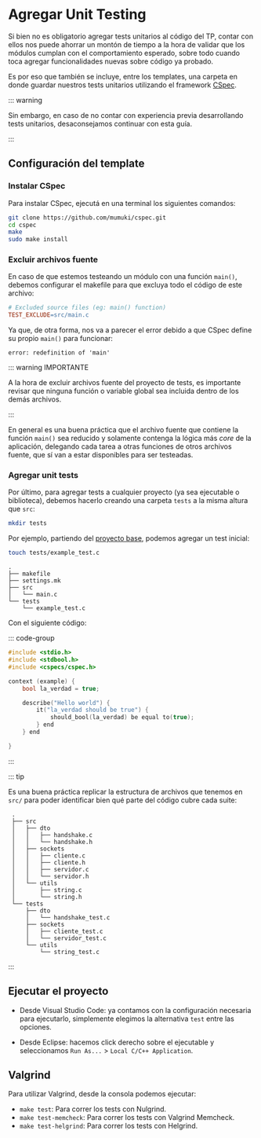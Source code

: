 # Agregar Unit Testing

Si bien no es obligatorio agregar tests unitarios al código del TP, contar con
ellos nos puede ahorrar un montón de tiempo a la hora de validar que los módulos
cumplan con el comportamiento esperado, sobre todo cuando toca agregar
funcionalidades nuevas sobre código ya probado.

Es por eso que también se incluye, entre los templates, una carpeta en donde
guardar nuestros tests unitarios utilizando el framework
[CSpec](https://docs.utnso.com.ar/guias/herramientas/cspec).

::: warning

Sin embargo, en caso de no contar con experiencia previa desarrollando tests
unitarios, desaconsejamos continuar con esta guía.

:::

## Configuración del template

### Instalar CSpec

Para instalar CSpec, ejecutá en una terminal los siguientes comandos:

```bash
git clone https://github.com/mumuki/cspec.git
cd cspec
make
sudo make install
```
### Excluir archivos fuente

En caso de que estemos testeando un módulo con una función `main()`,
debemos configurar el makefile para que excluya todo el código de este archivo:

```makefile
# Excluded source files (eg: main() function)
TEST_EXCLUDE=src/main.c
```

Ya que, de otra forma, nos va a parecer el error debido a que CSpec define su
propio `main()` para funcionar:

```
error: redefinition of 'main'
```

::: warning IMPORTANTE

A la hora de excluir archivos fuente del proyecto de tests, es importante
revisar que ninguna función o variable global sea incluida dentro de los demás
archivos.

:::

En general es una buena práctica que el archivo fuente que contiene la función
`main()` sea reducido y solamente contenga la lógica más _core_ de la
aplicación, delegando cada tarea a otras funciones de otros archivos fuente, que
sí van a estar disponibles para ser testeadas.

### Agregar unit tests

Por último, para agregar tests a cualquier proyecto (ya sea ejecutable o
biblioteca), debemos hacerlo creando una carpeta `tests` a la misma altura que
`src`:

```bash
mkdir tests
```

Por ejemplo, partiendo del [proyecto base](../), podemos agregar un test inicial:

```bash
touch tests/example_test.c
```

```
.
├── makefile
├── settings.mk
├── src
│   └── main.c
└── tests
    └── example_test.c
```


Con el siguiente código:

::: code-group

```c [example_test.c]
#include <stdio.h>
#include <stdbool.h>
#include <cspecs/cspec.h>

context (example) {
    bool la_verdad = true;

    describe("Hello world") {
        it("la_verdad should be true") {
            should_bool(la_verdad) be equal to(true);
        } end
    } end

}
```
:::

::: tip

Es una buena práctica replicar la estructura de archivos que tenemos en `src/`
para poder identificar bien qué parte del código cubre cada suite:

```
 .
 ├── src
 │   ├── dto
 │   │   ├── handshake.c
 │   │   └── handshake.h
 │   ├── sockets
 │   │   ├── cliente.c
 │   │   ├── cliente.h
 │   │   ├── servidor.c
 │   │   └── servidor.h
 │   └── utils
 │       ├── string.c
 │       └── string.h
 └── tests
     ├── dto
     │   └── handshake_test.c
     ├── sockets
     │   ├── cliente_test.c
     │   └── servidor_test.c
     └── utils
         └── string_test.c
```

:::


## Ejecutar el proyecto

- Desde Visual Studio Code: ya contamos con la configuración necesaria para
ejecutarlo, simplemente elegimos la alternativa `test` entre las opciones.

- Desde Eclipse: hacemos click derecho sobre el ejecutable y seleccionamos
`Run As...` > `Local C/C++ Application`.

## Valgrind

Para utilizar Valgrind, desde la consola podemos ejecutar:
- `make test`: Para correr los tests con Nulgrind.
- `make test-memcheck`: Para correr los tests con Valgrind Memcheck.
- `make test-helgrind`: Para correr los tests con Helgrind.
